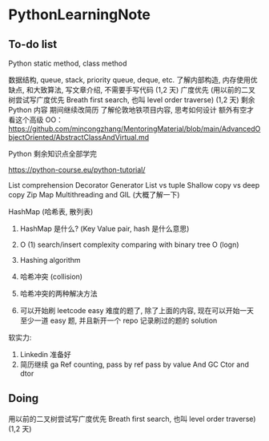 # PythonLearningNote

## To-do list

Python static method, class method

数据结构, queue, stack, priority queue, deque, etc. 了解内部构造, 内存使用优缺点, 和大致算法, 写文章介绍, 不需要手写代码 (1,2 天)
广度优先 (用以前的二叉树尝试写广度优先 Breath first search, 也叫 level order traverse) (1,2 天)
剩余 Python 内容
期间继续改简历
了解伦敦地铁项目内容, 思考如何设计
额外有空才看这个高级 OO： https://github.com/mincongzhang/MentoringMaterial/blob/main/AdvancedObjectOriented/AbstractClassAndVirtual.md

Python 剩余知识点全部学完

https://python-course.eu/python-tutorial/

List comprehension
Decorator
Generator
List vs tuple
Shallow copy vs deep copy
Zip
Map
Multithreading and GIL (大概了解一下)

HashMap (哈希表, 散列表)
1. HashMap 是什么? (Key Value pair, hash 是什么意思)
2. O (1) search/insert complexity comparing with binary tree O (logn)
3. Hashing algorithm
4. 哈希冲突 (collision)
5. 哈希冲突的两种解决方法

6. 可以开始刷 leetcode easy 难度的题了, 除了上面的内容, 现在可以开始一天至少一道 easy 题, 并且新开一个 repo 记录刷过的题的 solution

软实力:
1. Linkedin 准备好
2. 简历继续 ga
Ref counting, pass by ref pass by value
And GC
Ctor and dtor

## Doing 

用以前的二叉树尝试写广度优先 Breath first search, 也叫 level order traverse) (1,2 天)